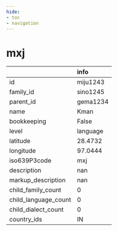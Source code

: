 ```yaml
---
hide:
- toc
- navigation
---
```

# mxj
|                      | info     |
|:---------------------|:---------|
| id                   | miju1243 |
| family_id            | sino1245 |
| parent_id            | gema1234 |
| name                 | Kman     |
| bookkeeping          | False    |
| level                | language |
| latitude             | 28.4732  |
| longitude            | 97.0444  |
| iso639P3code         | mxj      |
| description          | nan      |
| markup_description   | nan      |
| child_family_count   | 0        |
| child_language_count | 0        |
| child_dialect_count  | 0        |
| country_ids          | IN       |